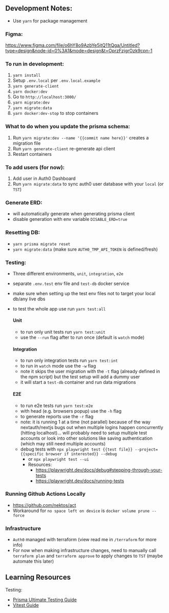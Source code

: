 ## Development Notes:

- Use `yarn` for package management

### Figma:

https://www.figma.com/file/o6hY8o9AzbYe5jtQ11tQga/Untitled?type=design&node-id=0%3A1&mode=design&t=OprzFzjgrOzk9cpn-1

### To run in development:

1. `yarn install`
2. Setup `.env.local` per `.env.local.example`
3. `yarn generate-client`
4. `yarn docker:dev`
5. Go to `http://localhost:3000/`
6. `yarn migrate:dev`
7. `yarn migrate:data`
8. `yarn docker:dev-stop` to stop containers

### What to do when you update the prisma schema:

1. Run `yarn migrate:dev --name '{{commit name here}}'` creates a migration file
2. Run `yarn generate-client` re-generate api client
3. Restart containers

### To add users (for now):

1. Add user in Auth0 Dashboard
2. Run `yarn migrate:data` to sync auth0 user database with your `local` (or `TST`)

### Generate ERD:

- will automatically generate when generating prisma client
- disable generation with env variable `DISABLE_ERD=true`

### Resetting DB:

- `yarn prisma migrate reset`
- `yarn migrate:data` (make sure `AUTH0_TMP_API_TOKEN` is defined/fresh)

### Testing:

- Three different environments, `unit`, `integration`, `e2e`
- separate `.env.test` env file and `test-db` docker service
- make sure when setting up the test env files not to target your local db/any live dbs
- to test the whole app use run `yarn test:all`

  #### Unit

  - to run only unit tests run `yarn test:unit`
  - use the `--run` flag after to run once (default is `watch` mode)

  #### Integration

  - to run only integration tests run `yarn test:int`
  - to run in `watch` mode use the `-w` flag
  - note it skips the user migration with the `-t` flag (already defined in the npm script) but the test setup will add a dummy user
  - it will start a `test-db` container and run data migrations

  #### E2E

  - to run e2e tests run `yarn test:e2e`
  - with head (e.g. browsers popup) use the `-h` flag
  - to generate reports use the `-r` flag
  - note: it is running 1 at a time (not parallel) because of the way nextauth/nextjs bugs out when multiple logins happen concurrently (hitting localhost)... will probably need to setup multiple test accounts or look into other solutions like saving authentication (which may still need multiple accounts)
  - debug tests with `npx playwright test {{test file}} --project={{specific browser if interested}} --debug`
    - or `npx playwright test --ui`
    - Resources:
      - https://playwright.dev/docs/debug#stepping-through-your-tests
      - https://playwright.dev/docs/running-tests

### Running Github Actions Locally

- https://github.com/nektos/act
- Workaround for `no space left on device` is `docker volume prune --force`

### Infrastructure

- `Auth0` managed with terraform (view read me in `/terraform` for more info)
- For now when making infrastructure changes, need to manually call `terraform plan` and `terraform approve` to apply changes to `TST` (maybe automate this later)

## Learning Resources

Testing:

- [Prisma Ultimate Testing Guide](https://www.prisma.io/blog/testing-series-1-8eRB5p0Y8o)
- [Vitest Guide](https://vitest.dev/guide/)
